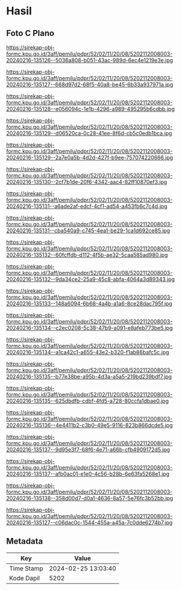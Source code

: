 # Hasil

## Foto C Plano

https://sirekap-obj-formc.kpu.go.id/3aff/pemilu/pdpr/52/02/11/20/08/5202112008003-20240216-135126--5036a808-b051-43ac-989d-6ec4e1219e3e.jpg

https://sirekap-obj-formc.kpu.go.id/3aff/pemilu/pdpr/52/02/11/20/08/5202112008003-20240216-135127--668d97d2-68f5-40a8-be45-6b33a937971a.jpg

https://sirekap-obj-formc.kpu.go.id/3aff/pemilu/pdpr/52/02/11/20/08/5202112008003-20240216-135128--e056094c-1e1b-4296-a989-495295b6cdbb.jpg

https://sirekap-obj-formc.kpu.go.id/3aff/pemilu/pdpr/52/02/11/20/08/5202112008003-20240216-135129--d06520ca-0c28-41ee-8f6d-cb5c0edb1bca.jpg

https://sirekap-obj-formc.kpu.go.id/3aff/pemilu/pdpr/52/02/11/20/08/5202112008003-20240216-135129--2a7e0a5b-4d2d-427f-b9ee-757074220666.jpg

https://sirekap-obj-formc.kpu.go.id/3aff/pemilu/pdpr/52/02/11/20/08/5202112008003-20240216-135130--2cf7b1de-20f6-4342-aac4-82ff10870ef3.jpg

https://sirekap-obj-formc.kpu.go.id/3aff/pemilu/pdpr/52/02/11/20/08/5202112008003-20240216-135131--a6ade2af-edcf-4cf1-ad54-a453fb6c7c4d.jpg

https://sirekap-obj-formc.kpu.go.id/3aff/pemilu/pdpr/52/02/11/20/08/5202112008003-20240216-135131--cba540a9-c745-4ea1-be29-1ca1d692ce85.jpg

https://sirekap-obj-formc.kpu.go.id/3aff/pemilu/pdpr/52/02/11/20/08/5202112008003-20240216-135132--60fcffdb-d112-4f5b-ae32-5caa585ad980.jpg

https://sirekap-obj-formc.kpu.go.id/3aff/pemilu/pdpr/52/02/11/20/08/5202112008003-20240216-135132--9da34ce2-25a9-45c8-abfa-4064a3d89343.jpg

https://sirekap-obj-formc.kpu.go.id/3aff/pemilu/pdpr/52/02/11/20/08/5202112008003-20240216-135133--148a6094-6b68-4a4b-a1a6-8ce28dac795f.jpg

https://sirekap-obj-formc.kpu.go.id/3aff/pemilu/pdpr/52/02/11/20/08/5202112008003-20240216-135134--c2ec0208-5c38-47b9-a091-e8afeb773be5.jpg

https://sirekap-obj-formc.kpu.go.id/3aff/pemilu/pdpr/52/02/11/20/08/5202112008003-20240216-135134--a1ca42c1-a655-43e2-b320-f1ab86bafc5c.jpg

https://sirekap-obj-formc.kpu.go.id/3aff/pemilu/pdpr/52/02/11/20/08/5202112008003-20240216-135135--b77e38be-a95b-4d3a-a5a5-219bd239bdf7.jpg

https://sirekap-obj-formc.kpu.go.id/3aff/pemilu/pdpr/52/02/11/20/08/5202112008003-20240216-135135--625dbdfb-cdbf-4fd5-a728-80ccfa1dbae0.jpg

https://sirekap-obj-formc.kpu.go.id/3aff/pemilu/pdpr/52/02/11/20/08/5202112008003-20240216-135136--4e4411b2-c3b0-49e5-9116-823b866dcde5.jpg

https://sirekap-obj-formc.kpu.go.id/3aff/pemilu/pdpr/52/02/11/20/08/5202112008003-20240216-135137--9d95e3f7-68f6-4e71-a66b-cfb4909172d5.jpg

https://sirekap-obj-formc.kpu.go.id/3aff/pemilu/pdpr/52/02/11/20/08/5202112008003-20240216-135137--afb0ac01-e1e0-4c56-b28b-6e63fa5268e1.jpg

https://sirekap-obj-formc.kpu.go.id/3aff/pemilu/pdpr/52/02/11/20/08/5202112008003-20240216-135138--358d00d7-d0a1-4636-8a57-5e76fc3b52bb.jpg

https://sirekap-obj-formc.kpu.go.id/3aff/pemilu/pdpr/52/02/11/20/08/5202112008003-20240216-135127--c06dac0c-1544-455a-a45a-7c0dde6274b7.jpg


## Metadata

| Key        | Value               |
| ---------- | ------------------- |
| Time Stamp | 2024-02-25 13:03:40 |
| Kode Dapil | 5202                |



